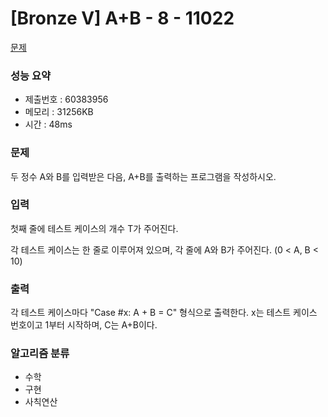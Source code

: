# [Bronze V] A+B - 8 - 11022
<a href="https://www.acmicpc.net/problem/11022">문제</a>

### 성능 요약
- 제출번호 : 60383956 <br>
- 메모리 : 31256KB <br>
- 시간 : 48ms

### 문제
두 정수 A와 B를 입력받은 다음, A+B를 출력하는 프로그램을 작성하시오.

### 입력
첫째 줄에 테스트 케이스의 개수 T가 주어진다.

각 테스트 케이스는 한 줄로 이루어져 있으며, 각 줄에 A와 B가 주어진다. (0 < A, B < 10)

### 출력
각 테스트 케이스마다 "Case #x: A + B = C" 형식으로 출력한다. x는 테스트 케이스 번호이고 1부터 시작하며, C는 A+B이다.

### 알고리즘 분류
- 수학
- 구현
- 사칙연산
